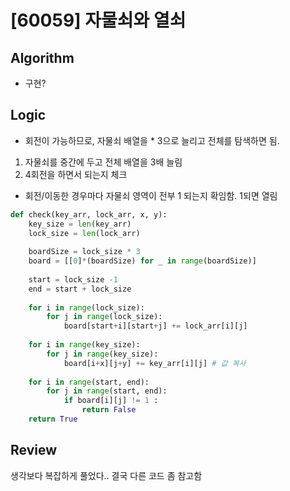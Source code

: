 # [60059] 자물쇠와 열쇠
## Algorithm
- 구현?
## Logic
- 회전이 가능하므로, 자물쇠 배열을 * 3으로 늘리고 전체를 탐색하면 됨.
1. 자물쇠를 중간에 두고 전체 배열을 3배 늘림
2. 4회전을 하면서 되는지 체크
- 회전/이동한 경우마다 자물쇠 영역이 전부 1 되는지 확임함. 1되면 열림
```python
def check(key_arr, lock_arr, x, y):
    key_size = len(key_arr)
    lock_size = len(lock_arr)
    
    boardSize = lock_size * 3 
    board = [[0]*(boardSize) for _ in range(boardSize)]
    
    start = lock_size -1
    end = start + lock_size
    
    for i in range(lock_size):
        for j in range(lock_size):
            board[start+i][start+j] += lock_arr[i][j]        
    
    for i in range(key_size):
        for j in range(key_size):
            board[i+x][j+y] += key_arr[i][j] # 값 복사
    
    for i in range(start, end):
        for j in range(start, end):
            if board[i][j] != 1 :
                return False
    return True
```

## Review
생각보다 복잡하게 풀었다.. 결국 다른 코드 좀 참고함 